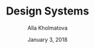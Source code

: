 ---
layout: post
date: January 3, 2018
title: Design Systems
author: Alla Kholmatova
link: http://designsystemsbook.com/
image: images/books/design-systems.jpg
description: What are the key qualities of a well-functioning, enduring design system? Throughout the book, Alla will share an approach that will help you every day with your work.

---
